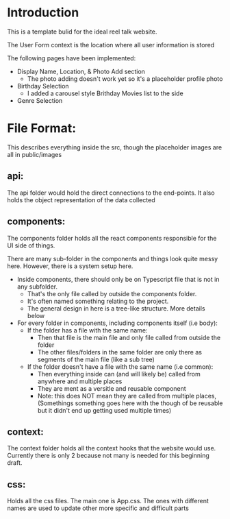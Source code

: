 # Introduction

This is a template bulid for the ideal reel talk website.

The User Form context is the location where all user information is stored

The following pages have been implemented:
- Display Name, Location, & Photo Add section
    - The photo adding doesn't work yet so it's a placeholder profile photo
- Birthday Selection
    - I added a carousel style Brithday Movies list to the side
- Genre Selection

# File Format:
This describes everything inside the src, though the placeholder images are all in public/images

## api:
The api folder would hold the direct connections to the end-points. 
It also holds the object representation of the data collected

## components:
The components folder holds all the react components responsible for the UI side of things.

There are many sub-folder in the components and things look quite messy here.
However, there is a system setup here.

- Inside components, there should only be on Typescript file that is not in any subfolder. 
    - That's the only file called by outside the components folder.
    - It's often named something relating to the project.
    - The general design in here is a tree-like structure. More details below
- For every folder in components, including components itself (i.e body):
    - If the folder has a file with the same name:
        - Then that file is the main file and only file called from outside the folder
        - The other files/folders in the same folder are only there as segments of the main file (like a sub tree)
    - If the folder doesn't have a file with the same name (i.e common):
        - Then everything inside can (and will likely be) called from anywhere and multiple places
        - They are ment as a versitle and reusable component
        - Note: this does NOT mean they are called from multiple places, 
            (Somethings something goes here with the though of be reusable but it didn't end up getting used multiple times)

## context:
The context folder holds all the context hooks that the website would use. 
Currently there is only 2 because not many is needed for this beginning draft.

## css:
Holds all the css files. The main one is App.css. 
The ones with different names are used to update other more specific and difficult parts
